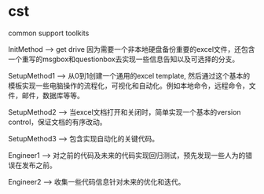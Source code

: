 # cst
common support toolkits

InitMethod --> get drive 因为需要一个非本地硬盘备份重要的excel文件，还包含一个重写的msgbox和questionbox去实现一些信息告知以及可选择的分支。

SetupMethod1 --> 从0到1创建一个通用的excel template, 然后通过这个基本的模板实现一些电脑操作的流程化，可视化和自动化。例如本地命令，远程命令，文件，邮件，数据库等等。

SetupMethod2 --> 当excel文档打开和关闭时，简单实现一个基本的version control，保证文档的有序改动。

SetupMethod3 --> 包含实现自动化的关键代码。

Engineer1 --> 对之前的代码及未来的代码实现回归测试，预先发现一些人为的错误在发布之前。

Engineer2 --> 收集一些代码信息针对未来的优化和迭代。
